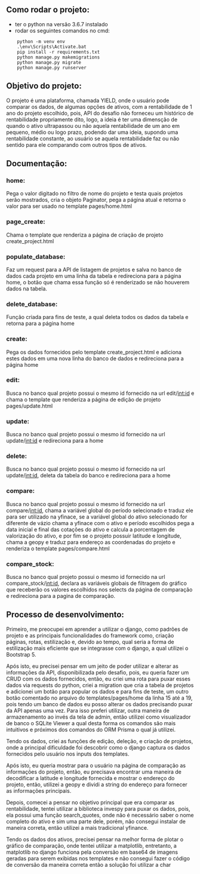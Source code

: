 ## Como rodar o projeto:
- ter o python na versão 3.6.7 instalado
- rodar os seguintes comandos no cmd:
```  
    python -m venv env
    .\env\Scripts\Activate.bat
    pip install -r requirements.txt
    python manage.py makemigrations
    python manage.py migrate
    python manage.py runserver	
``` 
	  	
## Objetivo do projeto:
 O projeto é uma plataforma, chamada YIELD, onde o usuário pode comparar os dados, de algumas opções de ativos, com a rentabilidade de 1 ano do projeto escolhido, pois, API do desafio não forneceu um histórico de rentabilidade propriamente dito, logo, a ideia é ter uma dimensção de quando o ativo ultrapassou ou não aquela rentabilidade de um ano em pequeno, médio ou logo prazo, podendo dar uma ideia, supondo uma rentabilidade constante, ao usuário se aquela rentabilidade faz ou não sentido para ele comparando com outros tipos de ativos.

 ## Documentação: 

 ### home: 
Pega o valor digitado no filtro de nome do projeto e testa quais projetos serão mostrados, cria o objeto Paginator, pega a página atual e retorna o valor para ser usado no template pages/home.html
 
 ### page_create: 
Chama o template que renderiza a página de criação de projeto create_project.html

 ### populate_database: 
Faz um request para a API de listagem de projetos e salva no banco de dados cada projeto em uma linha da tabela e redireciona para a página home, o botão que chama essa função só é renderizado se não houverem dados na tabela.

 ### delete_database: 
Função criada para fins de teste, a qual deleta todos os dados da tabela e retorna para a página home

 ### create: 
Pega os dados fornecidos pelo template create_project.html e
 adiciona estes dados em uma nova linha do banco de dados e redireciona para a página home

### edit: 
Busca no banco qual projeto possui o mesmo id fornecido na url edit/<int:id> e chama o template que renderiza a página de edição de projeto pages/update.html

### update: 
Busca no banco qual projeto possui o mesmo id fornecido na url update/<int:id> e redireciona para a home

### delete: 
Busca no banco qual projeto possui o mesmo id fornecido na url update/<int:id>, deleta da tabela do banco e redireciona para a home

### compare: 
Busca no banco qual projeto possui o mesmo id fornecido na url compare/<int:id>, chama a variável global do período selecionado e traduz ele para ser utilizado na yfinace, se a variável global do ativo selecionado for diferente de vázio chama a yfinace com o ativo e período escolhidos pega a data inicial e final das cotações do ativo e calcula a porcentagem de valorização do ativo, e por fim se o projeto possuir latitude e longitude, chama a geopy e traduz para endereço as coordenadas do projeto e renderiza o template pages/compare.html

### compare_stock: 
Busca no banco qual projeto possui o mesmo id fornecido na url compare_stock/<int:id>, declara as variáveis globais de filtragem do gráfico que receberão os valores escolhidos nos selects da página de comparação e redireciona para a pagina de comparação.

## Processo de desenvolvimento:     
Primeiro, me preocupei em aprender a utilizar o django, como padrões de projeto e as principais funcionalidades do framework como, criação páginas, rotas, estilização e, devido ao tempo, qual seria a forma de estilização mais eficiente que se integrasse com o django, a qual utilizei o Bootstrap 5.  
 
Após isto, eu precisei pensar em um jeito de poder utilizar e alterar as informações da API, disponibilizada pelo desafio, pois, eu queria fazer um CRUD com os dados fornecidos, então, eu criei uma rota para puxar esses dados via requests do python, criei a migration que cria a tabela de projetos e adicionei um botão para popular os dados e para fins de teste, um outro botão comentado no arquivo do templates/pages/home da linha 15 até a 19, pois tendo um banco de dados eu posso alterar os dados precisando puxar da API apenas uma vez. Para isso preferi utilizar, outra maneira de armazenamento ao invés da tela de admin, então utilizei como visualizador de banco o SQLite Viewer a qual desta forma os comandos são mais intuitivos e próximos dos comandos do ORM Prisma o qual já utilizei.

Tendo os dados, criei as funções de edição, deleção, e criação de projetos, onde a principal dificuldade foi descobrir como o django captura os dados fornecidos pelo usuário nos inputs dos templates.

Após isto, eu queria mostrar para o usuário na página de comparação as informações do projeto, então, eu precisava encontrar uma maneira de decodificar a latitude e longitude fornecida e mostrar o endereço do projeto, então, utilizei a geopy e dividi a string do endereço para fornecer as informações principais.

Depois, comecei a pensar no objetivo principal que era comparar as rentabilidade, tentei utilizar a biblioteca invespy para puxar os dados, pois, ela possui uma função search_quotes, onde não é necessário saber o nome completo do ativo e sim uma parte dele, porém, não consegui instalar de maneira correta, então utilizei a mais tradicional yfinance.

Tendo os dados dos ativos, precisei pensar na melhor forma de plotar o gráfico de comparação, onde tentei utilizar a matplotlib, entretanto, a matplotlib no django funciona pela conversão em base64 de imagens geradas para serem exibidas nos templates e não consegui fazer o código de conversão da maneira correta então a solução foi utilizar a char